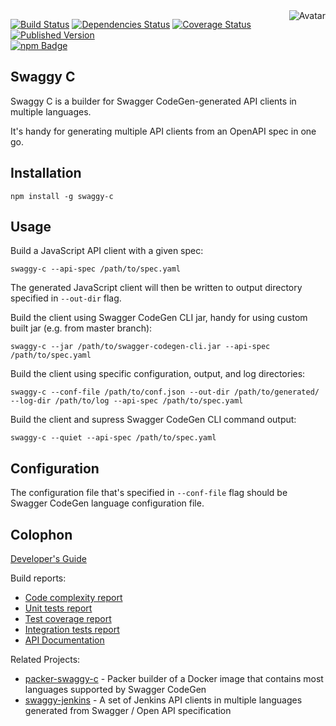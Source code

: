 <img align="right" src="https://raw.github.com/cliffano/swaggy-c/master/avatar.jpg" alt="Avatar"/>

[![Build Status](https://img.shields.io/travis/cliffano/swaggy-c.svg)](http://travis-ci.org/cliffano/swaggy-c)
[![Dependencies Status](https://img.shields.io/david/cliffano/swaggy-c.svg)](http://david-dm.org/cliffano/swaggy-c)
[![Coverage Status](https://img.shields.io/coveralls/cliffano/swaggy-c.svg)](https://coveralls.io/r/cliffano/swaggy-c?branch=master)
[![Published Version](https://img.shields.io/npm/v/swaggy-c.svg)](http://www.npmjs.com/package/swaggy-c)
<br/>
[![npm Badge](https://nodei.co/npm/swaggy-c.png)](http://npmjs.org/package/swaggy-c)

Swaggy C
--------

Swaggy C is a builder for Swagger CodeGen-generated API clients in multiple languages.

It's handy for generating multiple API clients from an OpenAPI spec in one go.

Installation
------------

    npm install -g swaggy-c

Usage
-----

Build a JavaScript API client with a given spec:

    swaggy-c --api-spec /path/to/spec.yaml

The generated JavaScript client will then be written to output directory specified in `--out-dir` flag.

Build the client using Swagger CodeGen CLI jar, handy for using custom built jar (e.g. from master branch):

    swaggy-c --jar /path/to/swagger-codegen-cli.jar --api-spec /path/to/spec.yaml

Build the client using specific configuration, output, and log directories:

    swaggy-c --conf-file /path/to/conf.json --out-dir /path/to/generated/ --log-dir /path/to/log --api-spec /path/to/spec.yaml

Build the client and supress Swagger CodeGen CLI command output:

    swaggy-c --quiet --api-spec /path/to/spec.yaml

Configuration
-------------

The configuration file that's specified in `--conf-file` flag should be Swagger CodeGen language configuration file.

Colophon
--------

[Developer's Guide](http://cliffano.github.io/developers_guide.html#nodejs)

Build reports:

* [Code complexity report](http://cliffano.github.io/swaggy-c/complexity/plato/index.html)
* [Unit tests report](http://cliffano.github.io/swaggy-c/test/buster.out)
* [Test coverage report](http://cliffano.github.io/swaggy-c/coverage/buster-istanbul/lcov-report/lib/index.html)
* [Integration tests report](http://cliffano.github.io/swaggy-c/test-integration/cmdt.out)
* [API Documentation](http://cliffano.github.io/swaggy-c/doc/dox-foundation/index.html)

Related Projects:

* [packer-swaggy-c](http://github.com/cliffano/packer-swaggy-c) - Packer builder of a Docker image that contains most languages supported by Swagger CodeGen
* [swaggy-jenkins](http://github.com/cliffano/swaggy-jenkins) - A set of Jenkins API clients in multiple languages generated from Swagger / Open API specification

